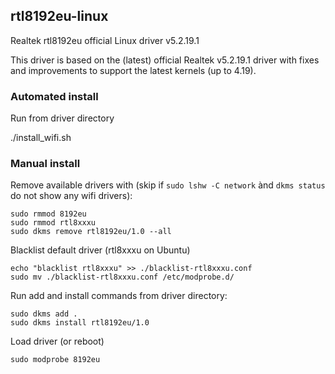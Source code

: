 ## rtl8192eu-linux
Realtek rtl8192eu official Linux driver v5.2.19.1

This driver is based on the (latest) official Realtek v5.2.19.1 driver with fixes and improvements to support the latest kernels (up to 4.19).

### Automated install 

Run from driver directory

./install_wifi.sh

### Manual install

Remove available drivers with (skip if `sudo lshw -C network` ànd `dkms status` do not show any wifi drivers):

```
sudo rmmod 8192eu
sudo rmmod rtl8xxxu
sudo dkms remove rtl8192eu/1.0 --all
```

Blacklist default driver (rtl8xxxu on Ubuntu)

```
echo "blacklist rtl8xxxu" >> ./blacklist-rtl8xxxu.conf
sudo mv ./blacklist-rtl8xxxu.conf /etc/modprobe.d/
```

Run add and install commands from driver directory:

```
sudo dkms add .
sudo dkms install rtl8192eu/1.0
```

Load driver (or reboot)

`sudo modprobe 8192eu`




